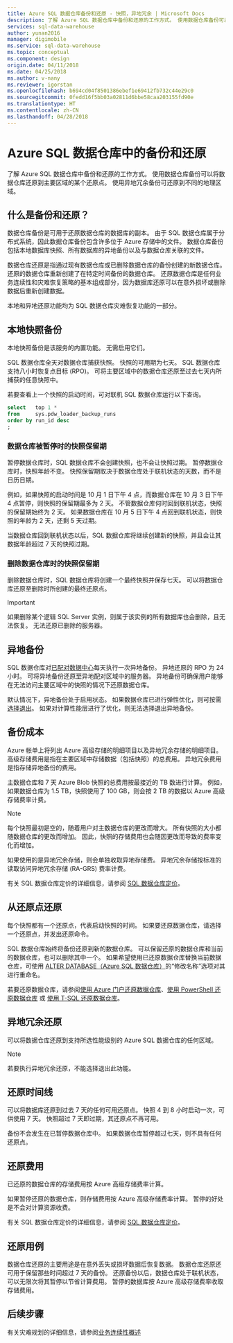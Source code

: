 ```yaml
---
title: Azure SQL 数据仓库备份和还原 - 快照，异地冗余 | Microsoft Docs
description: 了解 Azure SQL 数据仓库中备份和还原的工作方式。 使用数据仓库备份可以将数据仓库还原到主要区域的某个还原点。 使用异地冗余备份可还原到不同的地理区域。
services: sql-data-warehouse
author: yunan2016
manager: digimobile
ms.service: sql-data-warehouse
ms.topic: conceptual
ms.component: design
origin.date: 04/11/2018
ms.date: 04/25/2018
ms.author: v-nany
ms.reviewer: igorstan
ms.openlocfilehash: b694cd04f8501386ebef1e69412fb732c44e29c0
ms.sourcegitcommit: 0fedd16f5bb03a02811d6bbe58caa203155fd90e
ms.translationtype: HT
ms.contentlocale: zh-CN
ms.lasthandoff: 04/28/2018
---
```

# <a name="backup-and-restore-in-azure-sql-data-warehouse"></a>Azure SQL 数据仓库中的备份和还原
了解 Azure SQL 数据仓库中备份和还原的工作方式。 使用数据仓库备份可以将数据仓库还原到主要区域的某个还原点。 使用异地冗余备份可还原到不同的地理区域。 

## <a name="what-is-backup-and-restore"></a>什么是备份和还原？
数据仓库备份是可用于还原数据仓库的数据库的副本。  由于 SQL 数据仓库属于分布式系统，因此数据仓库备份包含许多位于 Azure 存储中的文件。 数据仓库备份包括本地数据库快照、所有数据库的异地备份以及与数据仓库关联的文件。 

数据仓库还原是指通过现有数据仓库或已删除数据仓库的备份创建的新数据仓库。 还原的数据仓库重新创建了在特定时间备份的数据仓库。 还原数据仓库是任何业务连续性和灾难恢复策略的基本组成部分，因为数据库还原可以在意外损坏或删除数据后重新创建数据。

本地和异地还原功能均为 SQL 数据仓库灾难恢复功能的一部分。 

## <a name="local-snapshot-backups"></a>本地快照备份
本地快照备份是该服务的内置功能。  无需启用它们。 

SQL 数据仓库全天对数据仓库捕获快照。 快照的可用期为七天。 SQL 数据仓库支持八小时恢复点目标 (RPO)。 可将主要区域中的数据仓库还原至过去七天内所捕获的任意快照中。

若要查看上一个快照的启动时间，可对联机 SQL 数据仓库运行以下查询。 

```sql
select   top 1 *
from     sys.pdw_loader_backup_runs 
order by run_id desc
;
```

### <a name="snapshot-retention-when-a-data-warehouse-is-paused"></a>数据仓库被暂停时的快照保留期
暂停数据仓库时，SQL 数据仓库不会创建快照，也不会让快照过期。 暂停数据仓库时，快照年龄不变。 快照保留期取决于数据仓库处于联机状态的天数，而不是日历日期。

例如，如果快照的启动时间是 10 月 1 日下午 4 点，而数据仓库在 10 月 3 日下午 4 点暂停，则快照的保留期最多为 2 天。 不管数据仓库何时回到联机状态，快照的保留期始终为 2 天。 如果数据仓库在 10 月 5 日下午 4 点回到联机状态，则快照的年龄为 2 天，还剩 5 天过期。

当数据仓库回到联机状态以后，SQL 数据仓库将继续创建新的快照，并且会让其数据年龄超过 7 天的快照过期。

### <a name="snapshot-retention-when-a-data-warehouse-is-dropped"></a>删除数据仓库时的快照保留期
删除数据仓库时，SQL 数据仓库将创建一个最终快照并保存七天。 可以将数据仓库还原至删除时所创建的最终还原点。 

> [!IMPORTANT]
> 如果删除某个逻辑 SQL Server 实例，则属于该实例的所有数据库也会删除，且无法恢复。 无法还原已删除的服务器。
> 

## <a name="geo-backups"></a>异地备份
SQL 数据仓库对[已配对数据中心](../best-practices-availability-paired-regions.md)每天执行一次异地备份。 异地还原的 RPO 为 24 小时。 可将异地备份还原至异地配对区域中的服务器。 异地备份可确保用户能够在无法访问主要区域中的快照的情况下还原数据仓库。

默认情况下，异地备份处于启用状态。 如果数据仓库已进行弹性优化，则可按需[选择退出](https://docs.microsoft.com/powershell/module/azurerm.sql/set-azurermsqldatabasegeobackuppolicy)。 如果对计算性能层进行了优化，则无法选择退出异地备份。

## <a name="backup-costs"></a>备份成本
Azure 帐单上将列出 Azure 高级存储的明细项目以及异地冗余存储的明细项目。 高级存储费用是指在主要区域中存储数据（包括快照）的总费用。  异地冗余费用是指存储异地备份的费用。  

主数据仓库和 7 天 Azure Blob 快照的总费用按最接近的 TB 数进行计算。 例如，如果数据仓库为 1.5 TB，快照使用了 100 GB，则会按 2 TB 的数据以 Azure 高级存储费率计费。 

> [!NOTE]
> 每个快照最初是空的，随着用户对主数据仓库的更改而增大。 所有快照的大小都随数据仓库的更改而增加。 因此，快照的存储费用也会随因更改而导致的费率变化而增加。
> 
> 

如果使用的是异地冗余存储，则会单独收取异地存储费。 异地冗余存储按标准的读取访问异地冗余存储 (RA-GRS) 费率计费。

有关 SQL 数据仓库定价的详细信息，请参阅 [SQL 数据仓库定价](https://www.azure.cn/pricing/details/sql-data-warehouse/)。

## <a name="restoring-from-restore-points"></a>从还原点还原
每个快照都有一个还原点，代表启动快照的时间。 如果要还原数据仓库，请选择一个还原点，并发出还原命令。  

SQL 数据仓库始终将备份还原到新的数据仓库。 可以保留还原的数据仓库和当前的数据仓库，也可以删除其中一个。 如果希望使用已还原数据仓库替换当前数据仓库，可使用 [ALTER DATABASE（Azure SQL 数据仓库）](https://docs.microsoft.com/sql/t-sql/statements/alter-database-azure-sql-data-warehouse)的“修改名称”选项对其进行重命名。 

若要还原数据仓库，请参阅[使用 Azure 门户还原数据仓库](sql-data-warehouse-restore-database-portal.md)、[使用 PowerShell 还原数据仓库](sql-data-warehouse-restore-database-powershell.md) 或 [使用 T-SQL 还原数据仓库](sql-data-warehouse-restore-database-rest-api.md)。




## <a name="geo-redundant-restore"></a>异地冗余还原
可以将数据仓库还原到支持所选性能级别的 Azure SQL 数据仓库的任何区域。 

> [!NOTE]
> 若要执行异地冗余还原，不能选择退出此功能。
> 
> 

## <a name="restore-timeline"></a>还原时间线
可以将数据库还原到过去 7 天的任何可用还原点。 快照 4 到 8 小时启动一次，可供使用 7 天。 快照超过 7 天即过期，其还原点不再可用。 

备份不会发生在已暂停数据仓库中。 如果数据仓库暂停超过七天，则不具有任何还原点。 

## <a name="restore-costs"></a>还原费用
已还原的数据仓库的存储费用按 Azure 高级存储费率计算。 

如果暂停还原的数据仓库，则存储费用按 Azure 高级存储费率计算。 暂停的好处是不会对计算资源收费。

有关 SQL 数据仓库定价的详细信息，请参阅 [SQL 数据仓库定价](https://www.azure.cn/pricing/details/sql-data-warehouse/)。

## <a name="restore-use-cases"></a>还原用例
数据仓库还原的主要用途是在意外丢失或损坏数据后恢复数据。 数据仓库还原还可用于保留那些时间超过 7 天的备份。 还原备份以后，数据仓库处于联机状态，可以无限次将其暂停以节省计算费用。 暂停的数据库按 Azure 高级存储费率收取存储费用。 

## <a name="next-steps"></a>后续步骤
有关灾难规划的详细信息，请参阅[业务连续性概述](../sql-database/sql-database-business-continuity.md)

